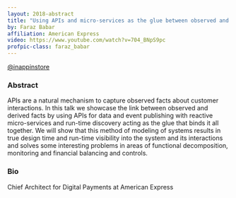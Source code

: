 ```yaml
---
layout: 2018-abstract
title: "Using APIs and micro-services as the glue between observed and derived facts"
by: Faraz Babar
affiliation: American Express
video: https://www.youtube.com/watch?v=704_BNpS9pc
profpic-class: faraz_babar
---
```


[@inappinstore](https://twitter.com/inappinstore)
<br/>

### Abstract

APIs are a natural mechanism to capture observed facts about customer interactions. In this talk we showcase the link between observed and derived facts by using APIs for data and event publishing with reactive micro-services and run-time discovery acting as the glue that binds it all together. We will show that this method of modeling of systems results in true design time and run-time visibility into the system and its interactions and solves some interesting problems in areas of functional decomposition, monitoring and financial balancing and controls.

### Bio

Chief Architect for Digital Payments at American Express

